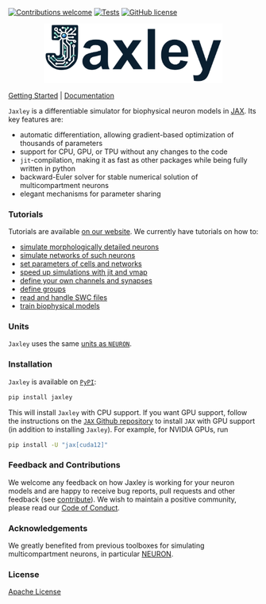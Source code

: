 [![Contributions welcome](https://img.shields.io/badge/contributions-welcome-brightgreen.svg?style=flat)](https://github.com/jaxleyverse/jaxley/blob/main/CONTRIBUTING.md)
[![Tests](https://github.com/jaxleyverse/jaxley/workflows/Tests/badge.svg?branch=main)](https://github.com/jaxleyverse/jaxley/actions)
[![GitHub license](https://img.shields.io/github/license/sbi-dev/sbi)](https://github.com/jaxleyverse/jaxley/blob/main/LICENSE)


<p align="center">
  <img src="https://raw.githubusercontent.com/jaxleyverse/jaxley/main/docs/logo.png" width="360">
</p>

[Getting Started](https://jaxleyverse.github.io/jaxley/tutorial/01_morph_neurons/) | [Documentation](https://jaxleyverse.github.io/jaxley/)

`Jaxley` is a differentiable simulator for biophysical neuron models in [JAX](https://github.com/google/jax). Its key features are:

- automatic differentiation, allowing gradient-based optimization of thousands of parameters  
- support for CPU, GPU, or TPU without any changes to the code  
- `jit`-compilation, making it as fast as other packages while being fully written in python  
- backward-Euler solver for stable numerical solution of multicompartment neurons  
- elegant mechanisms for parameter sharing


### Tutorials

Tutorials are available [on our website](https://jaxleyverse.github.io/jaxley/). We currently have tutorials on how to:

- [simulate morphologically detailed neurons](https://jaxleyverse.github.io/jaxley/tutorial/01_morph_neurons/)
- [simulate networks of such neurons](https://jaxleyverse.github.io/jaxley/tutorial/02_small_network/)
- [set parameters of cells and networks](https://jaxleyverse.github.io/jaxley/tutorial/03_setting_parameters/)
- [speed up simulations with jit and vmap](https://jaxleyverse.github.io/jaxley/tutorial/04_jit_and_vmap/)
- [define your own channels and synapses](https://jaxleyverse.github.io/jaxley/tutorial/05_channel_and_synapse_models/)
- [define groups](https://jaxleyverse.github.io/jaxley/tutorial/06_groups/)
- [read and handle SWC files](https://jaxleyverse.github.io/jaxley/tutorial/08_importing_morphologies/)
- [train biophysical models](https://jaxleyverse.github.io/jaxley/tutorial/07_gradient_descent/)


### Units

`Jaxley` uses the same [units as `NEURON`](https://www.neuron.yale.edu/neuron/static/docs/units/unitchart.html).


### Installation
`Jaxley` is available on [`PyPI`](https://pypi.org/project/jaxley/):
```sh
pip install jaxley
```
This will install `Jaxley` with CPU support. If you want GPU support, follow the instructions on the [`JAX` Github repository](https://github.com/google/jax) to install `JAX` with GPU support (in addition to installing `Jaxley`). For example, for NVIDIA GPUs, run
```sh
pip install -U "jax[cuda12]"
```


### Feedback and Contributions

We welcome any feedback on how Jaxley is working for your neuron models and are happy to receive bug reports, pull requests and other feedback (see [contribute](https://github.com/jaxleyverse/jaxley/blob/main/CONTRIBUTING.md)). We wish to maintain a positive community, please read our [Code of Conduct](https://github.com/jaxleyverse/jaxley/blob/main/CODE_OF_CONDUCT.md).


### Acknowledgements

We greatly benefited from previous toolboxes for simulating multicompartment neurons, in particular [NEURON](https://github.com/neuronsimulator/nrn).


### License

[Apache License](https://github.com/jaxleyverse/jaxley/blob/main/LICENSE)
